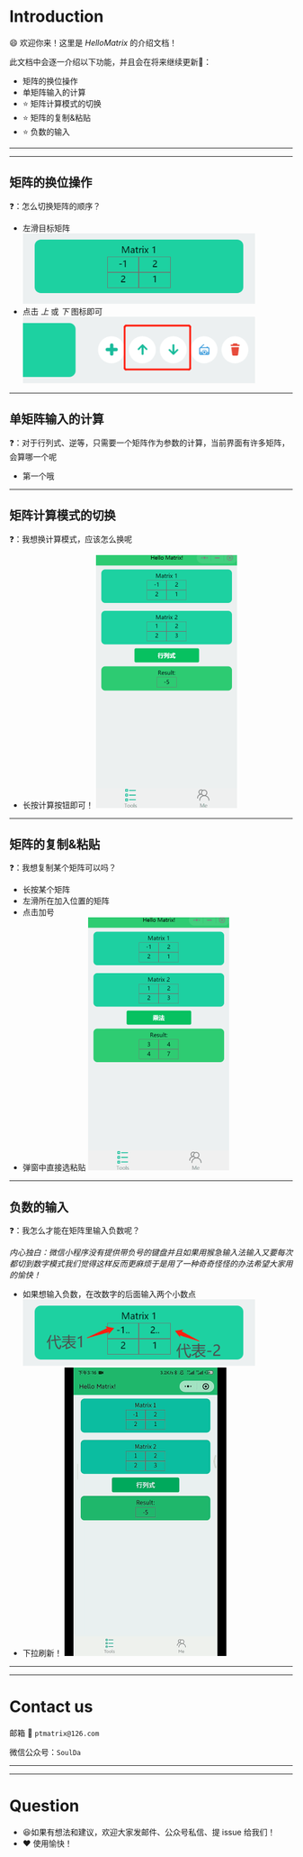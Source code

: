 # Introduction

:smile: 欢迎你来！这里是 *HelloMatrix* 的介绍文档！

此文档中会逐一介绍以下功能，并且会在将来继续更新:muscle:：

* 矩阵的换位操作
* 单矩阵输入的计算
* :star: 矩阵计算模式的切换
* :star: 矩阵的复制&粘贴
* :star: 负数的输入

---

---

## 矩阵的换位操作

:question:：怎么切换矩阵的顺序？

* 左滑目标矩阵
  <img src="img/image-20210513150008175.png" alt="image-20210513150008175" style="zoom:80%;" />
* 点击 *上* 或 *下* 图标即可
  <img src="img/image-20210513150053522.png" alt="image-20210513150053522" style="zoom:80%;" />

---

## 单矩阵输入的计算

:question:：对于行列式、逆等，只需要一个矩阵作为参数的计算，当前界面有许多矩阵，会算哪一个呢

* 第一个哦

---

## 矩阵计算模式的切换

:question:：我想换计算模式，应该怎么换呢

* 长按计算按钮即可！
  <img src="img/changemode.gif" alt="changemode" style="zoom:50%;" />

---

## 矩阵的复制&粘贴

:question:：我想复制某个矩阵可以吗？

* 长按某个矩阵
* 左滑所在加入位置的矩阵
* 点击加号
* 弹窗中直接选粘贴
  <img src="img/copymatrix.gif" alt="copymatrix" style="zoom:50%;" />

---

## 负数的输入

:question:：我怎么才能在矩阵里输入负数呢？

*内心独白：微信小程序没有提供带负号的键盘并且如果用猴急输入法输入又要每次都切到数字模式我们觉得这样反而更麻烦于是用了一种奇奇怪怪的办法希望大家用的愉快！*

* 如果想输入负数，在改数字的后面输入两个小数点
  <img src="img/image-20210513151500551.png" alt="image-20210513151500551" style="zoom: 80%;" />
* 下拉刷新！
  <img src="img/negative.gif" alt="negative" style="zoom:50%;" />

---

---

# Contact us

邮箱 :email: ``ptmatrix@126.com``

微信公众号：``SoulDa``

---

---

# Question

* :satisfied: ​如果有想法和建议，欢迎大家发邮件、公众号私信、提 issue 给我们！
* :heart: 使用愉快！